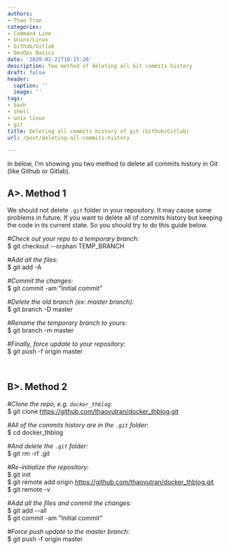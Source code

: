 ```yaml
---
authors:
- Thao Tran
categories:
- Command Line
- Uninx/Linux
- Github/Gitlab
- DevOps Basics
date: '2020-02-21T18:15:26'
description: Two method of deleting all Git commits history
draft: false
header:
  caption: ''
  image: ''
tags:
- bash
- shell
- unix linux
- git
title: Deleting all commits history of git (Github/Gitlab)
url: /post/deleting-all-commits-history

---
```


In below, I'm showing you two method to delete all commits history in Git (like Github or Gitlab).

## A>. Method 1 
We should not delete `.git` folder in your repository. It may cause some problems in future. If you want to delete all of commits history but keeping the code in its current state. So you should try to do this guide below.


_#Check out your repo to a temporary branch:_<br>
$ git checkout --orphan TEMP_BRANCH

_#Add all the files:_<br>
$ git add -A

_#Commit the changes:_<br>
$ git commit -am "Initial commit"

_#Delete the old branch (ex: master branch):_<br>
$ git branch -D master

_#Rename the temporary branch to yours:_<br>
$ git branch -m master

_#Finally, force update to your repository:_<br>
$ git push -f origin master

<p>&nbsp;</p>

## B>. Method 2

_#Clone the repo, e.g. `docker_thblog`:_<br>
$ git clone https://github.com/thaovutran/docker_thblog.git

_#All of the commits history are in the `.git` folder:_<br>
$ cd docker_thblog

_#And delete the `.git` folder:_<br>
$ git rm -rf .git

_#Re-initialize the repository:_<br>
$ git init<br>
$ git remote add origin https://github.com/thaovutran/docker_thblog.git<br>
$ git remote -v

_#Add all the files and commit the changes:_<br>
$ git add --all<br>
$ git commit -am "Initial commit"

_#Force push update to the master branch:_<br>
$ git push -f origin master
